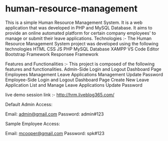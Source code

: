 # human-resource-management
This is a simple Human Resource Management System. It is a web application that was developed in PHP and MySQL Database. It aims to provide an online automated platform for certain company employees' to manage or submit their leave applications. 
Technologies :-
The Human Resource Management System project was developed using the following technologies
HTML
CSS
JS
PHP
MySQL Database
XAMPP
VS Code Editor
Bootstrap Framework
Responsee Framework

Features and Functionalities :-
This project is composed of the following features and functionalities.
Admin-Side
Login and Logout
Dashboard Page
Employees Management
Leave Applications Management
Update Password
Employee-Side
Login and Logout
Dashboard Page
Create New Leave Application
List and Manage Leave Applications
Update Password

live demo session link :- http://hrm.liveblog365.com/

Default Admin Access:

Email: admin@gmail.com
Password: admin#123

Sample Employee Access:

Email: mcooper@gmail.com
Password: spk#123
